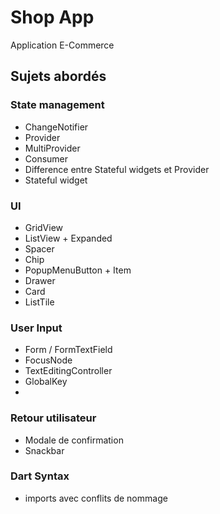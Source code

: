 # Shop App

Application E-Commerce

## Sujets abordés

### State management
- ChangeNotifier
- Provider
- MultiProvider
- Consumer
- Difference entre Stateful widgets et Provider
- Stateful widget

### UI
- GridView
- ListView + Expanded
- Spacer
- Chip
- PopupMenuButton + Item
- Drawer
- Card
- ListTile

### User Input
- Form / FormTextField
- FocusNode
- TextEditingController
- GlobalKey
- 

### Retour utilisateur
- Modale de confirmation
- Snackbar

### Dart Syntax
- imports avec conflits de nommage